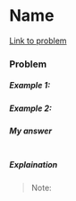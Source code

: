 # Name

[Link to problem](link)

### Problem

##### Example 1:

##### Example 2:

##### My answer

```js

```

##### Explaination

> Note: